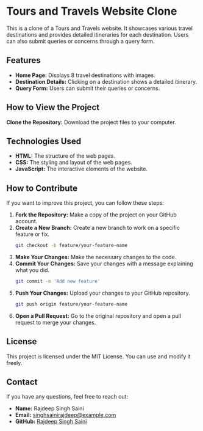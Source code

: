 # Tours and Travels Website Clone
This is a clone of a Tours and Travels website. It showcases various travel destinations and provides detailed itineraries for each destination. Users can also submit queries or concerns through a query form.


## Features
- **Home Page:** Displays 8 travel destinations with images.
- **Destination Details:** Clicking on a destination shows a detailed itinerary.
- **Query Form:** Users can submit their queries or concerns.


## How to View the Project
**Clone the Repository:** Download the project files to your computer.


## Technologies Used
- **HTML:** The structure of the web pages.
- **CSS:** The styling and layout of the web pages.
- **JavaScript:** The interactive elements of the website.


## How to Contribute
If you want to improve this project, you can follow these steps:
1. **Fork the Repository:** Make a copy of the project on your GitHub account.
2. **Create a New Branch:** Create a new branch to work on a specific feature or fix.
    ```bash
    git checkout -b feature/your-feature-name
    ```
3. **Make Your Changes:** Make the necessary changes to the code.
4. **Commit Your Changes:** Save your changes with a message explaining what you did.
    ```bash
    git commit -m 'Add new feature'
    ```
5. **Push Your Changes:** Upload your changes to your GitHub repository.
    ```bash
    git push origin feature/your-feature-name
    ```
6. **Open a Pull Request:** Go to the original repository and open a pull request to merge your changes.


## License
This project is licensed under the MIT License. You can use and modify it freely.


## Contact
If you have any questions, feel free to reach out:

- **Name:** Rajdeep Singh Saini
- **Email:** [singhsainirajdeep@example.com](mailto:singhsainirajdeep@example.com)
- **GitHub:** [Rajdeep Singh Saini](https://github.com/RajdeepSSaini)
